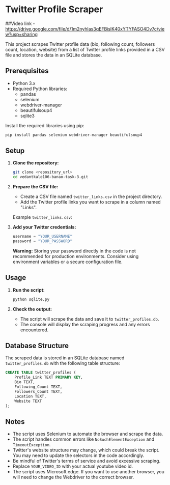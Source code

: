 # Twitter Profile Scraper

##Video link - https://drive.google.com/file/d/1m2nyhIas3qEFBislK40xYTYFASO4Dv7c/view?usp=sharing

This project scrapes Twitter profile data (bio, following count, followers count, location, website) from a list of Twitter profile links provided in a CSV file and stores the data in an SQLite database.

## Prerequisites

- Python 3.x
- Required Python libraries:
  - pandas
  - selenium
  - webdriver-manager
  - beautifulsoup4
  - sqlite3

Install the required libraries using pip:

```bash
pip install pandas selenium webdriver-manager beautifulsoup4
```

## Setup

1.  **Clone the repository:**

    ```bash
    git clone <repository_url>
    cd vedantkale106-banao-task-3.git
    ```

2.  **Prepare the CSV file:**

    -   Create a CSV file named `twitter_links.csv` in the project directory.
    -   Add the Twitter profile links you want to scrape in a column named "Links".

    Example `twitter_links.csv`:

3.  **Add your Twitter credentials:**


    ```python
    username = "YOUR_USERNAME"
    password = "YOUR_PASSWORD"
    ```

    **Warning:** Storing your password directly in the code is not recommended for production environments. Consider using environment variables or a secure configuration file.

## Usage

1.  **Run the script:**

    ```bash
    python sqlite.py
    ```

2.  **Check the output:**

    -   The script will scrape the data and save it to `twitter_profiles.db`.
    -   The console will display the scraping progress and any errors encountered.

## Database Structure

The scraped data is stored in an SQLite database named `twitter_profiles.db` with the following table structure:

```sql
CREATE TABLE twitter_profiles (
    Profile_Link TEXT PRIMARY KEY,
    Bio TEXT,
    Following_Count TEXT,
    Followers_Count TEXT,
    Location TEXT,
    Website TEXT
);
```

## Notes

-   The script uses Selenium to automate the browser and scrape the data.
-   The script handles common errors like `NoSuchElementException` and `TimeoutException`.
-   Twitter's website structure may change, which could break the script. You may need to update the selectors in the code accordingly.
-   Be mindful of Twitter's terms of service and avoid excessive scraping.
-   Replace `YOUR_VIDEO_ID` with your actual youtube video id.
-   The script uses Microsoft edge. If you want to use another browser, you will need to change the Webdriver to the correct browser.

